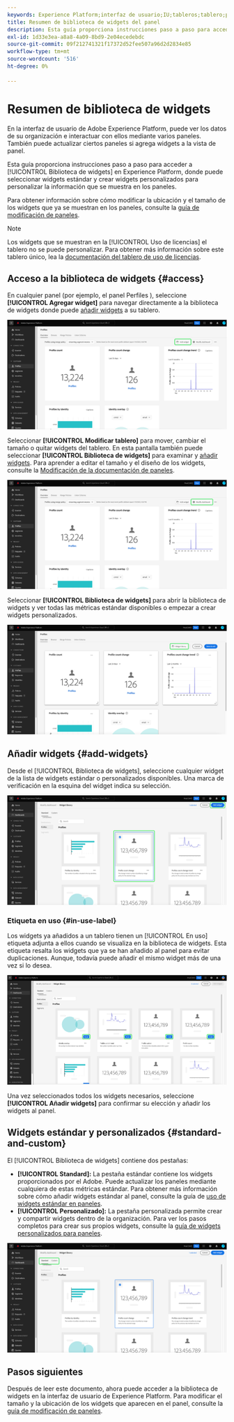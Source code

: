 ```yaml
---
keywords: Experience Platform;interfaz de usuario;IU;tableros;tablero;perfiles;segmentos;destinos;uso de licencias
title: Resumen de biblioteca de widgets del panel
description: Esta guía proporciona instrucciones paso a paso para acceder a la biblioteca de widgets en Adobe Experience Platform.
exl-id: 1d33e3ea-a8a8-4a09-8bd9-2e04ecedebdc
source-git-commit: 09f212741321f17372d52fee507a96d2d2834e85
workflow-type: tm+mt
source-wordcount: '516'
ht-degree: 0%

---
```


# Resumen de biblioteca de widgets

En la interfaz de usuario de Adobe Experience Platform, puede ver los datos de su organización e interactuar con ellos mediante varios paneles. También puede actualizar ciertos paneles si agrega widgets a la vista de panel.

Esta guía proporciona instrucciones paso a paso para acceder a [!UICONTROL Biblioteca de widgets] en Experience Platform, donde puede seleccionar widgets estándar y crear widgets personalizados para personalizar la información que se muestra en los paneles.

Para obtener información sobre cómo modificar la ubicación y el tamaño de los widgets que ya se muestran en los paneles, consulte la [guía de modificación de paneles](modify.md).

>[!NOTE]
>
>Los widgets que se muestran en la [!UICONTROL Uso de licencias] el tablero no se puede personalizar. Para obtener más información sobre este tablero único, lea la [documentación del tablero de uso de licencias](../guides/license-usage.md).

## Acceso a la biblioteca de widgets {#access}

En cualquier panel (por ejemplo, el panel Perfiles ), seleccione **[!UICONTROL Agregar widget]** para navegar directamente a la biblioteca de widgets donde puede [añadir widgets](#add-widgets) a su tablero.

![La pestaña Información general del panel Perfiles con el botón Añadir widget resaltado.](../images/customization/profiles-overview-add-widget.png)

Seleccionar **[!UICONTROL Modificar tablero]** para mover, cambiar el tamaño o quitar widgets del tablero. En esta pantalla también puede seleccionar **[!UICONTROL Biblioteca de widgets]** para examinar y [añadir widgets](#add-widgets). Para aprender a editar el tamaño y el diseño de los widgets, consulte la [Modificación de la documentación de paneles](./modify.md).

![Información general del panel Perfiles con el panel Modificar resaltado.](../images/customization/modify-dashboard.png)

Seleccionar **[!UICONTROL Biblioteca de widgets]** para abrir la biblioteca de widgets y ver todas las métricas estándar disponibles o empezar a crear widgets personalizados.

![La vista del panel de modificación con la biblioteca del widget resaltada.](../images/customization/widget-library-button.png)

## Añadir widgets {#add-widgets}

Desde el [!UICONTROL Biblioteca de widgets], seleccione cualquier widget de la lista de widgets estándar o personalizados disponibles. Una marca de verificación en la esquina del widget indica su selección.

![La biblioteca de widgets con un widget seleccionado y una marca de verificación resaltadas.](../images/customization/confirm-selected-widget-to-add.png)

### Etiqueta en uso {#in-use-label}

Los widgets ya añadidos a un tablero tienen un [!UICONTROL En uso] etiqueta adjunta a ellos cuando se visualiza en la biblioteca de widgets. Esta etiqueta resalta los widgets que ya se han añadido al panel para evitar duplicaciones. Aunque, todavía puede añadir el mismo widget más de una vez si lo desea.

![La biblioteca de widgets con la etiqueta en uso resaltada.](../images/customization/in-use-label.png)

Una vez seleccionados todos los widgets necesarios, seleccione **[!UICONTROL Añadir widgets]** para confirmar su elección y añadir los widgets al panel.

## Widgets estándar y personalizados {#standard-and-custom}

El [!UICONTROL Biblioteca de widgets] contiene dos pestañas:

* **[!UICONTROL Standard]:** La pestaña estándar contiene los widgets proporcionados por el Adobe. Puede actualizar los paneles mediante cualquiera de estas métricas estándar. Para obtener más información sobre cómo añadir widgets estándar al panel, consulte la guía de [uso de widgets estándar en paneles](standard-widgets.md).
* **[!UICONTROL Personalizado]:** La pestaña personalizada permite crear y compartir widgets dentro de la organización. Para ver los pasos completos para crear sus propios widgets, consulte la [guía de widgets personalizados para paneles](custom-widgets.md).

![La biblioteca de widgets con las pestañas estándar y personalizadas resaltadas.](../images/customization/widget-library.png)

## Pasos siguientes

Después de leer este documento, ahora puede acceder a la biblioteca de widgets en la interfaz de usuario de Experience Platform. Para modificar el tamaño y la ubicación de los widgets que aparecen en el panel, consulte la [guía de modificación de paneles](modify.md).
